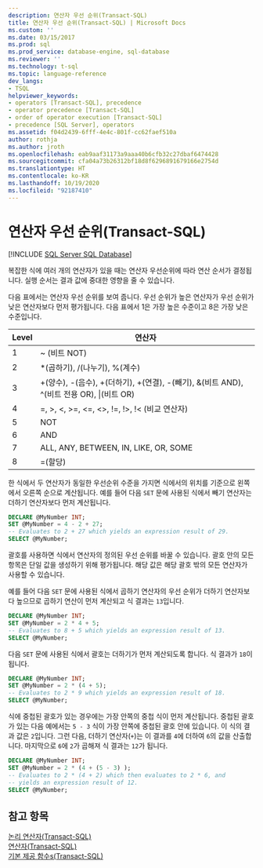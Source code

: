 ```yaml
---
description: 연산자 우선 순위(Transact-SQL)
title: 연산자 우선 순위(Transact-SQL) | Microsoft Docs
ms.custom: ''
ms.date: 03/15/2017
ms.prod: sql
ms.prod_service: database-engine, sql-database
ms.reviewer: ''
ms.technology: t-sql
ms.topic: language-reference
dev_langs:
- TSQL
helpviewer_keywords:
- operators [Transact-SQL], precedence
- operator precedence [Transact-SQL]
- order of operator execution [Transact-SQL]
- precedence [SQL Server], operators
ms.assetid: f04d2439-6fff-4e4c-801f-cc62faef510a
author: rothja
ms.author: jroth
ms.openlocfilehash: eab9aaf31173a9aaa40b6cfb32c27dbaf6474428
ms.sourcegitcommit: cfa04a73b26312bf18d8f6296891679166e2754d
ms.translationtype: HT
ms.contentlocale: ko-KR
ms.lasthandoff: 10/19/2020
ms.locfileid: "92187410"
---
```

# <a name="operator-precedence-transact-sql"></a>연산자 우선 순위(Transact-SQL)
[!INCLUDE [SQL Server SQL Database](../../includes/applies-to-version/sql-asdb.md)]

  복잡한 식에 여러 개의 연산자가 있을 때는 연산자 우선순위에 따라 연산 순서가 결정됩니다. 실행 순서는 결과 값에 중대한 영향을 줄 수 있습니다.  
  
 다음 표에서는 연산자 우선 순위를 보여 줍니다. 우선 순위가 높은 연산자가 우선 순위가 낮은 연산자보다 먼저 평가됩니다. 다음 표에서 1은 가장 높은 수준이고 8은 가장 낮은 수준입니다.
  
|Level|연산자|  
|-----------|---------------|  
|1|~ (비트 NOT)|  
|2|*(곱하기), /(나누기), %(계수)|  
|3|+(양수), -(음수), +(더하기), +(연결), -(빼기), &(비트 AND), ^(비트 전용 OR), &#124;(비트 OR)|  
|4|=, >, \<, >=, <=, <>, !=, !>, !< (비교 연산자)|  
|5|NOT|  
|6|AND|  
|7|ALL, ANY, BETWEEN, IN, LIKE, OR, SOME|  
|8|=(할당)|  
  
 한 식에서 두 연산자가 동일한 우선순위 수준을 가지면 식에서의 위치를 기준으로 왼쪽에서 오른쪽 순으로 계산됩니다. 예를 들어 다음 `SET` 문에 사용된 식에서 빼기 연산자는 더하기 연산자보다 먼저 계산됩니다.  
  
```sql  
DECLARE @MyNumber INT;  
SET @MyNumber = 4 - 2 + 27;  
-- Evaluates to 2 + 27 which yields an expression result of 29.  
SELECT @MyNumber;  
```  
  
 괄호를 사용하면 식에서 연산자의 정의된 우선 순위를 바꿀 수 있습니다. 괄호 안의 모든 항목은 단일 값을 생성하기 위해 평가됩니다. 해당 값은 해당 괄호 밖의 모든 연산자가 사용할 수 있습니다.  
  
 예를 들어 다음 `SET` 문에 사용된 식에서 곱하기 연산자의 우선 순위가 더하기 연산자보다 높으므로 곱하기 연산이 먼저 계산되고 식 결과는 `13`입니다.  
  
```sql  
DECLARE @MyNumber INT;  
SET @MyNumber = 2 * 4 + 5;  
-- Evaluates to 8 + 5 which yields an expression result of 13.  
SELECT @MyNumber;  
```  
  
 다음 `SET` 문에 사용된 식에서 괄호는 더하기가 먼저 계산되도록 합니다. 식 결과가 `18`이 됩니다.  
  
```sql  
DECLARE @MyNumber INT;  
SET @MyNumber = 2 * (4 + 5);  
-- Evaluates to 2 * 9 which yields an expression result of 18.  
SELECT @MyNumber;  
```  
  
 식에 중첩된 괄호가 있는 경우에는 가장 안쪽의 중첩 식이 먼저 계산됩니다. 중첩된 괄호가 있는 다음 예에서는 `5 - 3` 식이 가장 안쪽에 중첩된 괄호 안에 있습니다. 이 식의 결과 값은 `2`입니다. 그런 다음, 더하기 연산자(`+`)는 이 결과를 `4`에 더하여 `6`의 값을 산출합니다. 마지막으로 `6`에 `2`가 곱해져 식 결과는 `12`가 됩니다.  
  
```sql  
DECLARE @MyNumber INT;  
SET @MyNumber = 2 * (4 + (5 - 3) );  
-- Evaluates to 2 * (4 + 2) which then evaluates to 2 * 6, and   
-- yields an expression result of 12.  
SELECT @MyNumber;  
```  
  
## <a name="see-also"></a>참고 항목  
 [논리 연산자&#40;Transact-SQL&#41;](../../t-sql/language-elements/logical-operators-transact-sql.md)   
 [연산자&#40;Transact-SQL&#41;](../../t-sql/language-elements/operators-transact-sql.md)   
 [기본 제공 함수s&#40;Transact-SQL&#41;](~/t-sql/functions/functions.md)  
  
